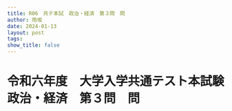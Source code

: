 ```yaml
---
title: R06　共テ本試　政治・経済　第３問　問
author: 雨坂
date: 2024-01-13
layout: post
tags: 
show_title: false
---
```

  
# 令和六年度　大学入学共通テスト本試験　政治・経済　第３問　問  

